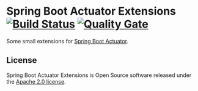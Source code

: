 # Spring Boot Actuator Extensions [![Build Status](https://travis-ci.org/innoq/spring-boot-actuator-extensions.svg?branch=master)](https://travis-ci.org/innoq/spring-boot-actuator-extensions) [![Quality Gate](https://sonarqube.com/api/badges/gate?key=com.innoq:spring-boot-actuator-extensions)](https://sonarqube.com/dashboard/index/com.innoq:spring-boot-actuator-extensions)

Some small extensions for [Spring Boot
Actuator](https://github.com/spring-projects/spring-boot/tree/master/spring-boot-actuator).

## License

Spring Boot Actuator Extensions is Open Source software released under the
[Apache 2.0 license](http://www.apache.org/licenses/LICENSE-2.0.html).

